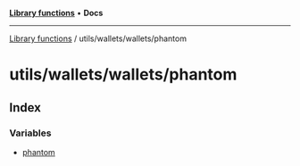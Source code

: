 [**Library functions**](../../../../README.md) • **Docs**

***

[Library functions](../../../../modules.md) / utils/wallets/wallets/phantom

# utils/wallets/wallets/phantom

## Index

### Variables

- [phantom](variables/phantom.md)
